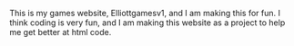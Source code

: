 This is my games website, Elliottgamesv1, and I am making this for fun.
I think coding is very fun, and I am making this website as a project to help me get better at html code.
